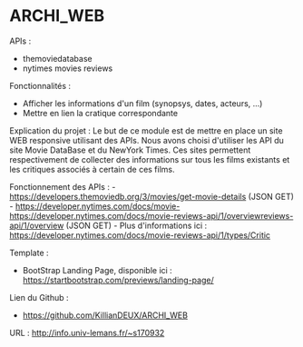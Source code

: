 # ARCHI_WEB
APIs :
  - themoviedatabase
  - nytimes movies reviews
  
 Fonctionnalités :
  - Afficher les informations d'un film (synopsys, dates, acteurs, ...)
  - Mettre en lien la cratique correspondante
  
 Explication du projet :
    Le but de ce module est de mettre en place un site WEB responsive utilisant des APIs. Nous avons choisi d'utiliser les API du site Movie DataBase et du NewYork Times. Ces sites permettent respectivement de collecter des informations sur tous les films existants et les critiques associés à certain de ces films.
  
  Fonctionnement des APIs :
    - https://developers.themoviedb.org/3/movies/get-movie-details (JSON GET)
    - https://developer.nytimes.com/docs/movie-https://developer.nytimes.com/docs/movie-reviews-api/1/overviewreviews-api/1/overview (JSON GET)
    - Plus d'informations ici : https://developer.nytimes.com/docs/movie-reviews-api/1/types/Critic
    
Template :
- BootStrap Landing Page, disponible ici : https://startbootstrap.com/previews/landing-page/

Lien du Github : 
 - https://github.com/KillianDEUX/ARCHI_WEB

URL : http://info.univ-lemans.fr/~s170932
